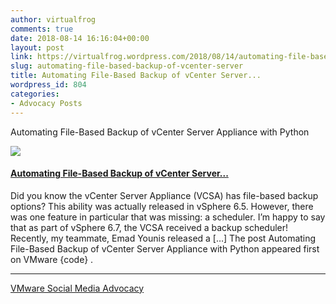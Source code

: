 ```yaml
---
author: virtualfrog
comments: true
date: 2018-08-14 16:16:04+00:00
layout: post
link: https://virtualfrog.wordpress.com/2018/08/14/automating-file-based-backup-of-vcenter-server/
slug: automating-file-based-backup-of-vcenter-server
title: Automating File-Based Backup of vCenter Server...
wordpress_id: 804
categories:
- Advocacy Posts
---
```


Automating File-Based Backup of vCenter Server Appliance with Python

[![](https://d3utlhu53nfcwz.cloudfront.net/171901/cdnImage/article/2d4baf65-f51f-4ba6-959c-b301bf96094d/?size=Box320)](http://bit.ly/2KSZNdf)


#### [Automating File-Based Backup of vCenter Server...](http://bit.ly/2KSZNdf)


Did you know the vCenter Server Appliance (VCSA) has file-based backup options? This ability was actually released in vSphere 6.5. However, there was one feature in particular that was missing: a scheduler. I’m happy to say that as part of vSphere 6.7, the VCSA received a backup scheduler! Recently, my teammate, Emad Younis released a […] The post Automating File-Based Backup of vCenter Server Appliance with Python appeared first on VMware {code} .



* * *



[VMware Social Media Advocacy](http://advocacy.vmware.com)
